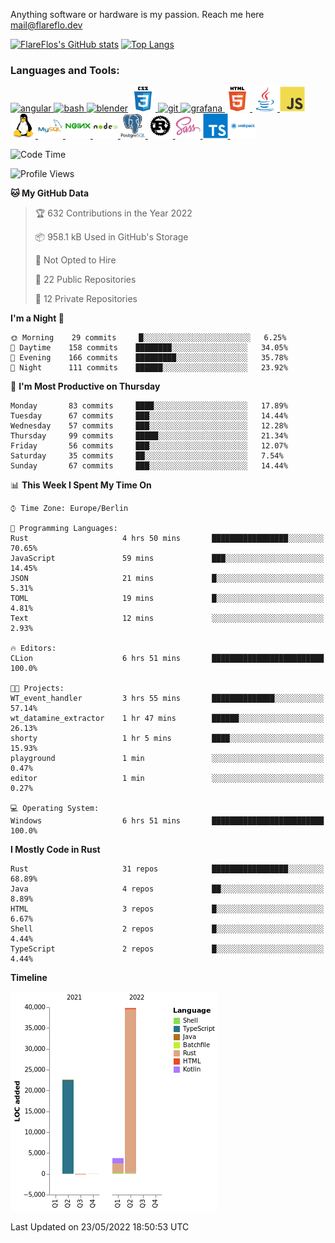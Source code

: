 Anything software or hardware is my passion.
Reach me here <a href="mailto:github@flareflo.dev">mail@flareflo.dev</a>

[![FlareFlos's GitHub stats](https://github-readme-stats.vercel.app/api?username=FlareFlo&show_icons=true&theme=github_dark)](https://github.com/FlareFlo/github-readme-stats)
[![Top Langs](https://github-readme-stats.vercel.app/api/top-langs/?username=FlareFlo&langs_count=10&layout=compact&theme=github_dark)](https://github.com/FlareFlo/github-readme-stats)

<h3 align="left">Languages and Tools:</h3>
<div align="left"> 
    <a href="https://angular.io" target="_blank" rel="noreferrer"><img src="https://angular.io/assets/images/logos/angular/angular.svg" alt="angular" width="40" height="40"/> </a> 
    <a href="https://www.gnu.org/software/bash/" target="_blank" rel="noreferrer"> <img src="https://www.vectorlogo.zone/logos/gnu_bash/gnu_bash-icon.svg" alt="bash" width="40" height="40"/> </a> 
    <a href="https://www.blender.org/" target="_blank" rel="noreferrer"> <img src="https://download.blender.org/branding/community/blender_community_badge_white.svg" alt="blender" width="40" height="40"/></a> 
    <a href="https://www.w3schools.com/css/" target="_blank" rel="noreferrer"> <img src="https://raw.githubusercontent.com/devicons/devicon/master/icons/css3/css3-original-wordmark.svg" alt="css3" width="40" height="40"/> </a> 
    <a href="https://git-scm.com/" target="_blank" rel="noreferrer"> <img src="https://www.vectorlogo.zone/logos/git-scm/git-scm-icon.svg" alt="git" width="40" height="40"/> </a> 
    <a href="https://grafana.com" target="_blank" rel="noreferrer"> <img src="https://www.vectorlogo.zone/logos/grafana/grafana-icon.svg" alt="grafana" width="40" height="40"/> </a> 
    <a href="https://www.w3.org/html/" target="_blank" rel="noreferrer"> <img src="https://raw.githubusercontent.com/devicons/devicon/master/icons/html5/html5-original-wordmark.svg" alt="html5" width="40" height="40"/> </a> 
    <a href="https://www.java.com" target="_blank" rel="noreferrer"> <img src="https://raw.githubusercontent.com/devicons/devicon/master/icons/java/java-original.svg" alt="java" width="40" height="40"/> </a> 
    <a href="https://developer.mozilla.org/en-US/docs/Web/JavaScript" target="_blank" rel="noreferrer"> <img src="https://raw.githubusercontent.com/devicons/devicon/master/icons/javascript/javascript-original.svg" alt="javascript" width="40" height="40"/> </a> 
    <a href="https://www.linux.org/" target="_blank" rel="noreferrer"> <img src="https://raw.githubusercontent.com/devicons/devicon/master/icons/linux/linux-original.svg" alt="linux" width="40" height="40"/> </a> 
    <a href="https://www.mysql.com/" target="_blank" rel="noreferrer"> <img src="https://raw.githubusercontent.com/devicons/devicon/master/icons/mysql/mysql-original-wordmark.svg" alt="mysql" width="40" height="40"/> </a> 
    <a href="https://www.nginx.com" target="_blank" rel="noreferrer"> <img src="https://raw.githubusercontent.com/devicons/devicon/master/icons/nginx/nginx-original.svg" alt="nginx" width="40" height="40"/> </a> 
    <a href="https://nodejs.org" target="_blank" rel="noreferrer"> <img src="https://raw.githubusercontent.com/devicons/devicon/master/icons/nodejs/nodejs-original-wordmark.svg" alt="nodejs" width="40" height="40"/> </a> 
    <a href="https://www.postgresql.org" target="_blank" rel="noreferrer"> <img src="https://raw.githubusercontent.com/devicons/devicon/master/icons/postgresql/postgresql-original-wordmark.svg" alt="postgresql" width="40" height="40"/> </a> 
    <a href="https://www.rust-lang.org" target="_blank" rel="noreferrer"> <img src="https://raw.githubusercontent.com/devicons/devicon/master/icons/rust/rust-plain.svg" alt="rust" width="40" height="40"/> </a> 
    <a href="https://sass-lang.com" target="_blank" rel="noreferrer"> <img src="https://raw.githubusercontent.com/devicons/devicon/master/icons/sass/sass-original.svg" alt="sass" width="40" height="40"/> </a> 
    <a href="https://www.typescriptlang.org/" target="_blank" rel="noreferrer"> <img src="https://raw.githubusercontent.com/devicons/devicon/master/icons/typescript/typescript-original.svg" alt="typescript" width="40" height="40"/> </a> 
    <a href="https://webpack.js.org" target="_blank" rel="noreferrer"> <img src="https://raw.githubusercontent.com/devicons/devicon/d00d0969292a6569d45b06d3f350f463a0107b0d/icons/webpack/webpack-original-wordmark.svg" alt="webpack" width="40" height="40"/> </a> 
</div>

<!--START_SECTION:waka-->
![Code Time](http://img.shields.io/badge/Code%20Time-0%20secs-blue)

![Profile Views](http://img.shields.io/badge/Profile%20Views-0-blue)

**🐱 My GitHub Data** 

> 🏆 632 Contributions in the Year 2022
 > 
> 📦 958.1 kB Used in GitHub's Storage 
 > 
> 🚫 Not Opted to Hire
 > 
> 📜 22 Public Repositories 
 > 
> 🔑 12 Private Repositories  
 > 
**I'm a Night 🦉** 

```text
🌞 Morning    29 commits     █░░░░░░░░░░░░░░░░░░░░░░░░   6.25% 
🌆 Daytime    158 commits    ████████░░░░░░░░░░░░░░░░░   34.05% 
🌃 Evening    166 commits    █████████░░░░░░░░░░░░░░░░   35.78% 
🌙 Night      111 commits    ██████░░░░░░░░░░░░░░░░░░░   23.92%

```
📅 **I'm Most Productive on Thursday** 

```text
Monday       83 commits     ████░░░░░░░░░░░░░░░░░░░░░   17.89% 
Tuesday      67 commits     ███░░░░░░░░░░░░░░░░░░░░░░   14.44% 
Wednesday    57 commits     ███░░░░░░░░░░░░░░░░░░░░░░   12.28% 
Thursday     99 commits     █████░░░░░░░░░░░░░░░░░░░░   21.34% 
Friday       56 commits     ███░░░░░░░░░░░░░░░░░░░░░░   12.07% 
Saturday     35 commits     ██░░░░░░░░░░░░░░░░░░░░░░░   7.54% 
Sunday       67 commits     ███░░░░░░░░░░░░░░░░░░░░░░   14.44%

```


📊 **This Week I Spent My Time On** 

```text
⌚︎ Time Zone: Europe/Berlin

💬 Programming Languages: 
Rust                     4 hrs 50 mins       █████████████████░░░░░░░░   70.65% 
JavaScript               59 mins             ███░░░░░░░░░░░░░░░░░░░░░░   14.45% 
JSON                     21 mins             █░░░░░░░░░░░░░░░░░░░░░░░░   5.31% 
TOML                     19 mins             █░░░░░░░░░░░░░░░░░░░░░░░░   4.81% 
Text                     12 mins             ░░░░░░░░░░░░░░░░░░░░░░░░░   2.93%

🔥 Editors: 
CLion                    6 hrs 51 mins       █████████████████████████   100.0%

🐱‍💻 Projects: 
WT_event_handler         3 hrs 55 mins       ██████████████░░░░░░░░░░░   57.14% 
wt_datamine_extractor    1 hr 47 mins        ██████░░░░░░░░░░░░░░░░░░░   26.13% 
shorty                   1 hr 5 mins         ████░░░░░░░░░░░░░░░░░░░░░   15.93% 
playground               1 min               ░░░░░░░░░░░░░░░░░░░░░░░░░   0.47% 
editor                   1 min               ░░░░░░░░░░░░░░░░░░░░░░░░░   0.27%

💻 Operating System: 
Windows                  6 hrs 51 mins       █████████████████████████   100.0%

```

**I Mostly Code in Rust** 

```text
Rust                     31 repos            █████████████████░░░░░░░░   68.89% 
Java                     4 repos             ██░░░░░░░░░░░░░░░░░░░░░░░   8.89% 
HTML                     3 repos             █░░░░░░░░░░░░░░░░░░░░░░░░   6.67% 
Shell                    2 repos             █░░░░░░░░░░░░░░░░░░░░░░░░   4.44% 
TypeScript               2 repos             █░░░░░░░░░░░░░░░░░░░░░░░░   4.44%

```


**Timeline**

![Chart not found](https://raw.githubusercontent.com/FlareFlo/FlareFlo/main/charts/bar_graph.png) 


 Last Updated on 23/05/2022 18:50:53 UTC
<!--END_SECTION:waka-->
